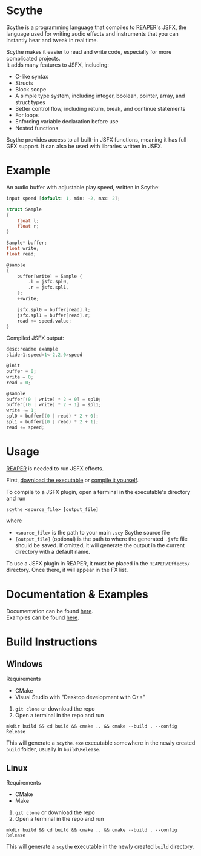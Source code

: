 # Scythe
Scythe is a programming language that compiles to [REAPER](https://www.reaper.fm/)'s JSFX, the language used for writing audio effects and instruments that you can instantly hear and tweak in real time.

Scythe makes it easier to read and write code, especially for more complicated projects.\
It adds many features to JSFX, including:
- C-like syntax
- Structs
- Block scope
- A simple type system, including integer, boolean, pointer, array, and struct types
- Better control flow, including return, break, and continue statements
- For loops
- Enforcing variable declaration before use
- Nested functions

Scythe provides access to all built-in JSFX functions, meaning it has full GFX support. It can also be used with libraries written in JSFX.

# Example
An audio buffer with adjustable play speed, written in Scythe:
```c
input speed [default: 1, min: -2, max: 2];

struct Sample
{
	float l;
	float r;
}

Sample* buffer;
float write;
float read;

@sample
{
	buffer[write] = Sample {
		.l = jsfx.spl0,
		.r = jsfx.spl1,
	};
	++write;

	jsfx.spl0 = buffer[read].l;
	jsfx.spl1 = buffer[read].r;
	read += speed.value;
}
```
Compiled JSFX output:
```c
desc:readme example
slider1:speed=1<-2,2,0>speed

@init
buffer = 0;
write = 0;
read = 0;

@sample
buffer[(0 | write) * 2 + 0] = spl0;
buffer[(0 | write) * 2 + 1] = spl1;
write += 1;
spl0 = buffer[(0 | read) * 2 + 0];
spl1 = buffer[(0 | read) * 2 + 1];
read += speed;
```

# Usage
[REAPER](https://www.reaper.fm/) is needed to run JSFX effects.

First, [download the executable](https://github.com/maks-ymilian/scythe/releases) or [compile it yourself](#build-instructions).

To compile to a JSFX plugin, open a terminal in the executable's directory and run
```
scythe <source_file> [output_file]
```
where
- `<source_file>` is the path to your main `.scy` Scythe source file
- `[output_file]` (optional) is the path to where the generated `.jsfx` file should be saved. If omitted, it will generate the output in the current directory with a default name.

To use a JSFX plugin in REAPER, it must be placed in the `REAPER/Effects/` directory. Once there, it will appear in the FX list.

# Documentation & Examples
Documentation can be found [here](docs/README.md).\
Examples can be found [here](scythe/examples/).

# Build Instructions
## Windows
Requirements
- CMake
- Visual Studio with "Desktop development with C++"
1. `git clone` or download the repo
2. Open a terminal in the repo and run
```
mkdir build && cd build && cmake .. && cmake --build . --config Release
```
This will generate a `scythe.exe` executable somewhere in the newly created `build` folder, usually in `build\Release`.

## Linux
Requirements
- CMake
- Make
1. `git clone` or download the repo
2. Open a terminal in the repo and run
```
mkdir build && cd build && cmake .. && cmake --build . --config Release
```
This will generate a `scythe` executable in the newly created `build` directory.
